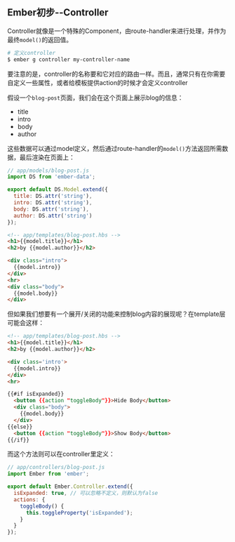 ## Ember初步--Controller

Controller就像是一个特殊的Component，由route-handler来进行处理，并作为最终`model()`的返回值。

```bash
# 定义controller
$ ember g controller my-controller-name
```

要注意的是，controller的名称要和它对应的路由一样。而且，通常只有在你需要自定义一些属性，或者给模板提供action的时候才会定义controller

假设一个`blog-post`页面，我们会在这个页面上展示blog的信息：

- title
- intro
- body
- author

这些数据可以通过model定义，然后通过route-handler的`model()`方法返回所需数据，最后渲染在页面上：

```javascript
// app/models/blog-post.js
import DS from 'ember-data';

export default DS.Model.extend({  
  title: DS.attr('string'),
  intro: DS.attr('string'),
  body: DS.attr('string'),
  author: DS.attr('string')
});
```

```html
<!-- app/templates/blog-post.hbs -->
<h1>{{model.title}}</h1>
<h2>by {{model.author}}</h2>

<div class="intro">
  {{model.intro}}
</div>
<hr>
<div class="body">
  {{model.body}}
</div>
```

但如果我们想要有一个展开/关闭的功能来控制blog内容的展现呢？在template层可能会这样：

```html
<!-- app/templates/blog-post.hbs -->
<h1>{{model.title}}</h1>
<h2>by {{model.author}}</h2>

<div class='intro'>
  {{model.intro}}
</div>
<hr>

{{#if isExpanded}}
  <button {{action "toggleBody"}}>Hide Body</button>
  <div class="body">
    {{model.body}}
  </div>
{{else}}
  <button {{action "toggleBody"}}>Show Body</button>
{{/if}}
```

而这个方法则可以在controller里定义：

```javascript
// app/controllers/blog-post.js
import Ember from 'ember';

export default Ember.Controller.extend({
  isExpanded: true, // 可以忽略不定义，则默认为false
  actions: {
    toggleBody() {
      this.toggleProperty('isExpanded');
    }
  }
});
```
